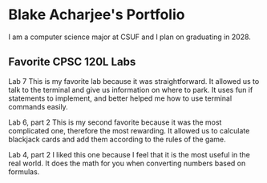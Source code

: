 
# Blake Acharjee's Portfolio

I am a computer science major at CSUF and I plan on graduating in 2028.

## Favorite CPSC 120L Labs

Lab 7
This is my favorite lab because it was straightforward. It allowed us to talk to the terminal and give us information on where to park. It uses fun if statements to implement, and better helped me how to use terminal commands easily.

Lab 6, part 2
This is my second favorite because it was the most complicated one, therefore the most rewarding. It allowed us to calculate blackjack cards and add them according to the rules of the game.

Lab 4, part 2
I liked this one because I feel that it is the most useful in the real world. It does the math for you when converting numbers based on formulas.
